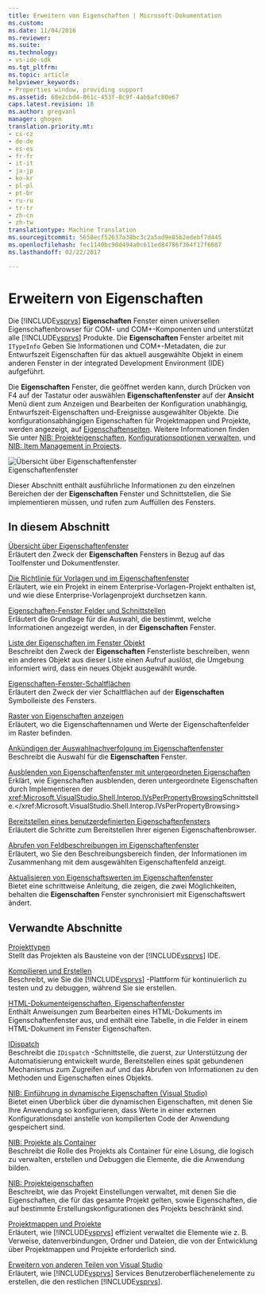 ```yaml
---
title: Erweitern von Eigenschaften | Microsoft-Dokumentation
ms.custom: 
ms.date: 11/04/2016
ms.reviewer: 
ms.suite: 
ms.technology:
- vs-ide-sdk
ms.tgt_pltfrm: 
ms.topic: article
helpviewer_keywords:
- Properties window, providing support
ms.assetid: 68e2cbd4-861c-453f-8c9f-4ab6afc80e67
caps.latest.revision: 18
ms.author: gregvanl
manager: ghogen
translation.priority.mt:
- cs-cz
- de-de
- es-es
- fr-fr
- it-it
- ja-jp
- ko-kr
- pl-pl
- pt-br
- ru-ru
- tr-tr
- zh-cn
- zh-tw
translationtype: Machine Translation
ms.sourcegitcommit: 5658ecf52637a38bc3c2a5ad9e85b2edebf7d445
ms.openlocfilehash: fec1140bc90d494a0c611ed84786f364f17f6087
ms.lasthandoff: 02/22/2017

---
```

# <a name="extending-properties"></a>Erweitern von Eigenschaften
Die [!INCLUDE[vsprvs](../../code-quality/includes/vsprvs_md.md)] **Eigenschaften** Fenster einen universellen Eigenschaftenbrowser für COM- und COM+-Komponenten und unterstützt alle [!INCLUDE[vsprvs](../../code-quality/includes/vsprvs_md.md)] Produkte. Die **Eigenschaften** Fenster arbeitet mit `ITypeInfo` Geben Sie Informationen und COM+-Metadaten, die zur Entwurfszeit Eigenschaften für das aktuell ausgewählte Objekt in einem anderen Fenster in der integrated Development Environment (IDE) aufgeführt.  
  
 Die **Eigenschaften** Fenster, die geöffnet werden kann, durch Drücken von F4 auf der Tastatur oder auswählen **Eigenschaftenfenster** auf der **Ansicht** Menü dient zum Anzeigen und Bearbeiten der Konfiguration unabhängig, Entwurfszeit-Eigenschaften und-Ereignisse ausgewählter Objekte. Die konfigurationsabhängigen Eigenschaften für Projektmappen und Projekte, werden angezeigt, auf [Eigenschaftenseiten](../../extensibility/internals/property-pages.md). Weitere Informationen finden Sie unter [NIB: Projekteigenschaften](http://msdn.microsoft.com/en-us/fb126574-24ad-4c96-9b2b-6e1f3879ba50), [Konfigurationsoptionen verwalten](../../extensibility/internals/managing-configuration-options.md), und [NIB: Item Management in Projects](http://msdn.microsoft.com/en-us/762e606b-7f44-4b66-97a1-e30a703654a0).  
  
 ![Übersicht über Eigenschaftenfenster](~/docs/extensibility/internals/media/vspropertieswindow.png "vsPropertiesWindow")  
Eigenschaftenfenster  
  
 Dieser Abschnitt enthält ausführliche Informationen zu den einzelnen Bereichen der der **Eigenschaften** Fenster und Schnittstellen, die Sie implementieren müssen, und rufen zum Auffüllen des Fensters.  
  
## <a name="in-this-section"></a>In diesem Abschnitt  
 [Übersicht über Eigenschaftenfenster](../../extensibility/internals/properties-window-overview.md)  
 Erläutert den Zweck der **Eigenschaften** Fensters in Bezug auf das Toolfenster und Dokumentfenster.  
  
 [Die Richtlinie für Vorlagen und im Eigenschaftenfenster](../../extensibility/internals/template-policy-and-the-properties-window.md)  
 Erläutert, wie ein Projekt in einem Enterprise-Vorlagen-Projekt enthalten ist, und wie diese Enterprise-Vorlagenprojekt durchsetzen kann.  
  
 [Eigenschaften-Fenster Felder und Schnittstellen](../../extensibility/internals/properties-window-fields-and-interfaces.md)  
 Erläutert die Grundlage für die Auswahl, die bestimmt, welche Informationen angezeigt werden, in der **Eigenschaften** Fenster.  
  
 [Liste der Eigenschaften im Fenster Objekt](../../extensibility/internals/properties-window-object-list.md)  
 Beschreibt den Zweck der **Eigenschaften** Fensterliste beschreiben, wenn ein anderes Objekt aus dieser Liste einen Aufruf auslöst, die Umgebung informiert wird, dass ein neues Objekt ausgewählt wurde.  
  
 [Eigenschaften-Fenster-Schaltflächen](../../extensibility/internals/properties-window-buttons.md)  
 Erläutert den Zweck der vier Schaltflächen auf der **Eigenschaften** Symbolleiste des Fensters.  
  
 [Raster von Eigenschaften anzeigen](../../extensibility/internals/properties-display-grid.md)  
 Erläutert, wo die Eigenschaftennamen und Werte der Eigenschaftenfelder im Raster befinden.  
  
 [Ankündigen der Auswahlnachverfolgung im Eigenschaftenfenster](../../misc/announcing-property-window-selection-tracking.md)  
 Beschreibt die Auswahl für die **Eigenschaften** Fenster.  
  
 [Ausblenden von Eigenschaftenfenster mit untergeordneten Eigenschaften](../../misc/hiding-properties-that-have-child-properties.md)  
 Erklärt, wie Eigenschaften ausblenden, deren untergeordnete Eigenschaften durch Implementieren der <xref:Microsoft.VisualStudio.Shell.Interop.IVsPerPropertyBrowsing>Schnittstelle.</xref:Microsoft.VisualStudio.Shell.Interop.IVsPerPropertyBrowsing>  
  
 [Bereitstellen eines benutzerdefinierten Eigenschaftenfensters](../../misc/providing-a-custom-properties-window.md)  
 Erläutert die Schritte zum Bereitstellen Ihrer eigenen Eigenschaftenbrowser.  
  
 [Abrufen von Feldbeschreibungen im Eigenschaftenfenster](../../misc/getting-field-descriptions-from-the-properties-window.md)  
 Erläutert, wo Sie den Beschreibungsbereich finden, der Informationen im Zusammenhang mit dem ausgewählten Eigenschaftenfeld anzeigt.  
  
 [Aktualisieren von Eigenschaftswerten im Eigenschaftenfenster](../../misc/updating-property-values-in-the-properties-window.md)  
 Bietet eine schrittweise Anleitung, die zeigen, die zwei Möglichkeiten, behalten die **Eigenschaften** Fenster synchronisiert mit Eigenschaftswert ändert.  
  
## <a name="related-sections"></a>Verwandte Abschnitte  
 [Projekttypen](../../extensibility/internals/project-types.md)  
 Stellt das Projekten als Bausteine von der [!INCLUDE[vsprvs](../../code-quality/includes/vsprvs_md.md)] IDE.  
  
 [Kompilieren und Erstellen](../../ide/compiling-and-building-in-visual-studio.md)  
 Beschreibt, wie Sie die [!INCLUDE[vsprvs](../../code-quality/includes/vsprvs_md.md)] -Plattform für kontinuierlich zu testen und zu debuggen, während Sie sie erstellen.  
  
 [HTML-Dokumenteigenschaften, Eigenschaftenfenster](http://msdn.microsoft.com/Library/46e3d164-a1a7-42f9-87b0-344e10a37b62)  
 Enthält Anweisungen zum Bearbeiten eines HTML-Dokuments im Eigenschaftenfenster aus, und enthält eine Tabelle, in die Felder in einem HTML-Dokument im Fenster Eigenschaften.  
  
 [IDispatch](http://msdn.microsoft.com/en-us/ebbff4bc-36b2-4861-9efa-ffa45e013eb5)  
 Beschreibt die `IDispatch` -Schnittstelle, die zuerst, zur Unterstützung der Automatisierung entwickelt wurde, Bereitstellen eines spät gebundenen Mechanismus zum Zugreifen auf und das Abrufen von Informationen zu den Methoden und Eigenschaften eines Objekts.  
  
 [NIB: Einführung in dynamische Eigenschaften (Visual Studio)](http://msdn.microsoft.com/en-us/f5102027-1431-4195-ae40-9b991de46d3a)  
 Bietet einen Überblick über die dynamischen Eigenschaften, mit denen Sie Ihre Anwendung so konfigurieren, dass Werte in einer externen Konfigurationsdatei anstelle von kompilierten Code der Anwendung gespeichert sind.  
  
 [NIB: Projekte als Container](http://msdn.microsoft.com/en-us/87d40f63-f487-4767-8963-64beec27ba1b)  
 Beschreibt die Rolle des Projekts als Container für eine Lösung, die logisch zu verwalten, erstellen und Debuggen die Elemente, die die Anwendung bilden.  
  
 [NIB: Projekteigenschaften](http://msdn.microsoft.com/en-us/fb126574-24ad-4c96-9b2b-6e1f3879ba50)  
 Beschreibt, wie das Projekt Einstellungen verwaltet, mit denen Sie die Eigenschaften, die für das gesamte Projekt gelten, sowie Eigenschaften, die auf bestimmte Erstellungskonfigurationen des Projekts beschränkt sind.  
  
 [Projektmappen und Projekte](../../ide/solutions-and-projects-in-visual-studio.md)  
 Erläutert, wie [!INCLUDE[vsprvs](../../code-quality/includes/vsprvs_md.md)] effizient verwaltet die Elemente wie z. B. Verweise, datenverbindungen, Ordner und Dateien, die von der Entwicklung über Projektmappen und Projekte erforderlich sind.  
  
 [Erweitern von anderen Teilen von Visual Studio](../../extensibility/extending-other-parts-of-visual-studio.md)  
 Erläutert, wie [!INCLUDE[vsprvs](../../code-quality/includes/vsprvs_md.md)] Services Benutzeroberflächenelemente zu erstellen, die den restlichen [!INCLUDE[vsprvs](../../code-quality/includes/vsprvs_md.md)].
